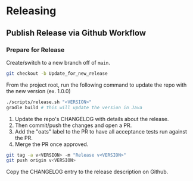 # Releasing

## Publish Release via Github Workflow

### Prepare for Release

Create/switch to a new branch off of `main`.

```sh
git checkout -b Update_for_new_release
```

From the project root, run the following command to update the repo with the new version (ex. 1.0.0)

```sh
./scripts/release.sh "<VERSION>"
gradle build # this will update the version in Java
```

1. Update the repo's CHANGELOG with details about the release.
2. Then commit/push the changes and open a PR.
3. Add the "oats" label to the PR to have all acceptance tests run against the PR.
4. Merge the PR once approved.

```sh
git tag -a v<VERSION> -m "Release v<VERSION>"
git push origin v<VERSION>
```
                          
Copy the CHANGELOG entry to the release description on Github.
